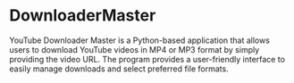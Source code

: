 # DownloaderMaster
YouTube Downloader Master is a Python-based application that allows users to download YouTube videos in MP4 or MP3 format by simply providing the video URL. The program provides a user-friendly interface to easily manage downloads and select preferred file formats.
